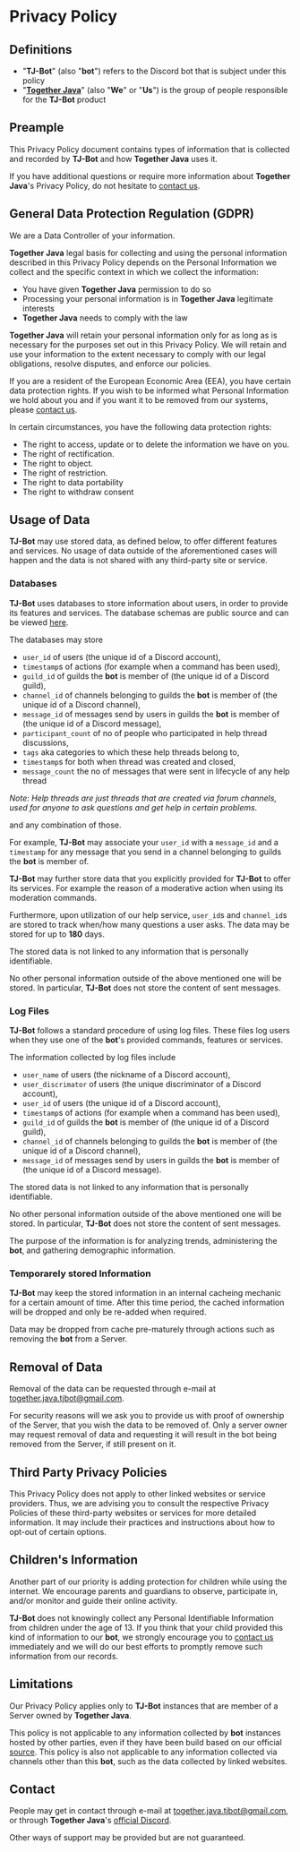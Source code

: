 # Privacy Policy

## Definitions

* "**TJ-Bot**" (also "**bot**") refers to the Discord bot that is subject under this policy
* "**[Together Java](https://github.com/orgs/Together-Java/teams/moderators/members)**" (also "**We**" or "**Us**") is the group of people responsible for the **TJ-Bot** product

## Preample

This Privacy Policy document contains types of information that is collected and recorded by **TJ-Bot** and how **Together Java** uses it.

If you have additional questions or require more information about **Together Java**'s Privacy Policy, do not hesitate to [contact us](#contact).

## General Data Protection Regulation (GDPR)

We are a Data Controller of your information.

**Together Java** legal basis for collecting and using the personal information described in this Privacy Policy depends on the Personal Information we collect and the specific context in which we collect the information:

* You have given **Together Java** permission to do so
* Processing your personal information is in **Together Java** legitimate interests
* **Together Java** needs to comply with the law

**Together Java** will retain your personal information only for as long as is necessary for the purposes set out in this Privacy Policy. We will retain and use your information to the extent necessary to comply with our legal obligations, resolve disputes, and enforce our policies.

If you are a resident of the European Economic Area (EEA), you have certain data protection rights. If you wish to be informed what Personal Information we hold about you and if you want it to be removed from our systems, please [contact us](#contact).

In certain circumstances, you have the following data protection rights:

* The right to access, update or to delete the information we have on you.
* The right of rectification.
* The right to object.
* The right of restriction.
* The right to data portability
* The right to withdraw consent

## Usage of Data

**TJ-Bot** may use stored data, as defined below, to offer different features and services. No usage of data outside of the aforementioned cases will happen and the data is not shared with any third-party site or service.

### Databases

**TJ-Bot** uses databases to store information about users, in order to provide its features and services. The database schemas are public source and can be viewed [here](https://github.com/Together-Java/TJ-Bot/tree/develop/application/src/main/resources/db).

The databases may store
* `user_id` of users (the unique id of a Discord account),
* `timestamp`s of actions (for example when a command has been used),
* `guild_id` of guilds the **bot** is member of (the unique id of a Discord guild),
* `channel_id` of channels belonging to guilds the **bot** is member of (the unique id of a Discord channel),
* `message_id` of messages send by users in guilds the **bot** is member of (the unique id of a Discord message),
*  `participant_count` of no of people who participated in help thread discussions,
*  `tags` aka categories to which these help threads belong to,
*  `timestamp`s for both when thread was created and closed,
*  `message_count` the no of messages that were sent in lifecycle of any help thread

_Note: Help threads are just threads that are created via forum channels, used for anyone to ask questions and get help
in certain problems._

and any combination of those.

For example, **TJ-Bot** may associate your `user_id` with a `message_id` and a `timestamp` for any message that you send in a channel belonging to guilds the **bot** is member of.

**TJ-Bot** may further store data that you explicitly provided for **TJ-Bot** to offer its services. For example the reason of a moderative action when using its moderation commands.

Furthermore, upon utilization of our help service, `user_id`s and `channel_id`s are stored to track when/how many questions a user asks. The data may be stored for up to **180** days. 

The stored data is not linked to any information that is personally identifiable.


No other personal information outside of the above mentioned one will be stored. In particular, **TJ-Bot** does not store the content of sent messages.

### Log Files

**TJ-Bot** follows a standard procedure of using log files. These files log users when they use one of the **bot**'s provided commands, features or services.

The information collected by log files include

* `user_name` of users (the nickname of a Discord account),
* `user_discrimator` of users (the unique discriminator of a Discord account),
* `user_id` of users (the unique id of a Discord account),
* `timestamp`s of actions (for example when a command has been used),
* `guild_id` of guilds the **bot** is member of (the unique id of a Discord guild),
* `channel_id` of channels belonging to guilds the **bot** is member of (the unique id of a Discord channel),
* `message_id` of messages send by users in guilds the **bot** is member of (the unique id of a Discord message).

The stored data is not linked to any information that is personally identifiable.

No other personal information outside of the above mentioned one will be stored. In particular, **TJ-Bot** does not store the content of sent messages.

The purpose of the information is for analyzing trends, administering the **bot**, and gathering demographic information.

### Temporarely stored Information

**TJ-Bot** may keep the stored information in an internal cacheing mechanic for a certain amount of time. After this time period, the cached information will be dropped and only be re-added when required.

Data may be dropped from cache pre-maturely through actions such as removing the **bot** from a Server.

## Removal of Data

Removal of the data can be requested through e-mail at [together.java.tjbot@gmail.com](mailto:together.java.tjbot@gmail.com).

For security reasons will we ask you to provide us with proof of ownership of the Server, that you wish the data to be removed of. Only a server owner may request removal of data and requesting it will result in the bot being removed from the Server, if still present on it.

## Third Party Privacy Policies

This Privacy Policy does not apply to other linked websites or service providers. Thus, we are advising you to consult the respective Privacy Policies of these third-party websites or services for more detailed information. It may include their practices and instructions about how to opt-out of certain options.

## Children's Information

Another part of our priority is adding protection for children while using the internet. We encourage parents and guardians to observe, participate in, and/or monitor and guide their online activity.

**TJ-Bot** does not knowingly collect any Personal Identifiable Information from children under the age of 13. If you think that your child provided this kind of information to our **bot**, we strongly encourage you to [contact us](#contact) immediately and we will do our best efforts to promptly remove such information from our records.

## Limitations

Our Privacy Policy applies only to **TJ-Bot** instances that are member of a Server owned by **Together Java**.

This policy is not applicable to any information collected by **bot** instances hosted by other parties, even if they have been build based on our official [source](https://github.com/Together-Java/TJ-Bot). This policy is also not applicable to any information collected via channels other than this **bot**, such as the data collected by linked websites.

## Contact

People may get in contact through e-mail at [together.java.tjbot@gmail.com](mailto:together.java.tjbot@gmail.com), or through **Together Java**'s [official Discord](https://discord.com/invite/XXFUXzK).

Other ways of support may be provided but are not guaranteed.
